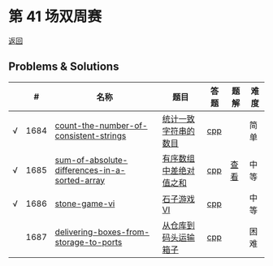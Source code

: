 # 第 41 场双周赛

[返回](../../README.md)

## Problems & Solutions
|     | #   | 名称                 | 题目                  | 答题          | 题解 | 难度 |
| --- | --- | -------------------- | --------------------- | ------------- | ---- | ---- |
| √ | 1684 | [count-the-number-of-consistent-strings](../../problems/count-the-number-of-consistent-strings) | [统计一致字符串的数目](../../problems/count-the-number-of-consistent-strings/README.md) | [cpp](../../problems/count-the-number-of-consistent-strings/SOLUTION.cpp) |   | 简单 | 
| √ | 1685 | [sum-of-absolute-differences-in-a-sorted-array](../../problems/sum-of-absolute-differences-in-a-sorted-array) | [有序数组中差绝对值之和](../../problems/sum-of-absolute-differences-in-a-sorted-array/README.md) | [cpp](../../problems/sum-of-absolute-differences-in-a-sorted-array/SOLUTION.cpp) | [查看](https://leetcode-cn.com/problems/sum-of-absolute-differences-in-a-sorted-array/solution/sum-of-absolute-differences-by-ikaruga-ooyv/) | 中等 | 
| √ | 1686 | [stone-game-vi](../../problems/stone-game-vi) | [石子游戏 VI](../../problems/stone-game-vi/README.md) | [cpp](../../problems/stone-game-vi/SOLUTION.cpp) |   | 中等 | 
|   | 1687 | [delivering-boxes-from-storage-to-ports](../../problems/delivering-boxes-from-storage-to-ports) | [从仓库到码头运输箱子](../../problems/delivering-boxes-from-storage-to-ports/README.md) | [cpp](../../problems/delivering-boxes-from-storage-to-ports/SOLUTION.cpp) |   | 困难 | 
